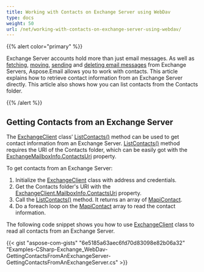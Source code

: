 ```yaml
---
title: Working with Contacts on Exchange Server using WebDav
type: docs
weight: 50
url: /net/working-with-contacts-on-exchange-server-using-webdav/
---
```



{{% alert color="primary" %}} 

Exchange Server accounts hold more than just email messages. As well as [fetching](/email/net/working-with-exchange-mailbox-and-messages-using-webdav/#fetch-messages-from-an-exchange-server-mailbox), [moving](/email/net/working-with-exchange-mailbox-and-messages-using-webdav/#moving-messages), [sending](/email/net/working-with-exchange-mailbox-and-messages-using-webdav/#sending-email-messages) and [deleting email messages](/email/net/working-with-exchange-mailbox-and-messages-using-webdav/#deleting-messages) from Exchange Servers, Aspose.Email allows you to work with contacts. This article explains how to retrieve contact information from an Exchange Server directly. This article also shows how you can list contacts from the Contacts folder.

{{% /alert %}} 
## **Getting Contacts from an Exchange Server**
The [ExchangeClient](https://apireference.aspose.com/net/email/aspose.email.clients.exchange.dav/exchangeclient) class’ [ListContacts()](https://apireference.aspose.com/net/email/aspose.email.clients.exchange.dav/exchangeclient/methods/listcontacts) method can be used to get contact information from an Exchange Server. [ListContacts()](https://apireference.aspose.com/net/email/aspose.email.clients.exchange.dav/exchangeclient/methods/listcontacts) method requires the URI of the Contacts folder, which can be easily got with the [ExchangeMailboxInfo.ContactsUri](https://apireference.aspose.com/net/email/aspose.email.clients.exchange/exchangemailboxinfo/properties/contactsuri) property.

To get contacts from an Exchange Server:

1. Initialize the [ExchangeClient](https://apireference.aspose.com/net/email/aspose.email.clients.exchange.dav/exchangeclient) class with address and credentials.
1. Get the Contacts folder's URI with the [ExchangeClient.MailboxInfo.ContactsUri](https://apireference.aspose.com/net/email/aspose.email.clients.exchange/exchangemailboxinfo/properties/contactsuri) property.
1. Call the [ListContacts()](https://apireference.aspose.com/net/email/aspose.email.clients.exchange.dav/exchangeclient/methods/listcontacts) method. It returns an array of [MapiContact](https://apireference.aspose.com/net/email/aspose.email.mapi/mapicontact).
1. Do a foreach loop on the [MapiContact](https://apireference.aspose.com/net/email/aspose.email.mapi/mapicontact) array to read the contact information.

The following code snippet shows you how to use [ExchangeClient](https://apireference.aspose.com/net/email/aspose.email.clients.exchange.dav/exchangeclient) class to read all contacts from an Exchange Server.



{{< gist "aspose-com-gists" "6e5185a63aec6fd70d83098e82b06a32" "Examples-CSharp-Exchange_WebDav-GettingContactsFromAnExchangeServer-GettingContactsFromAnExchangeServer.cs" >}}
